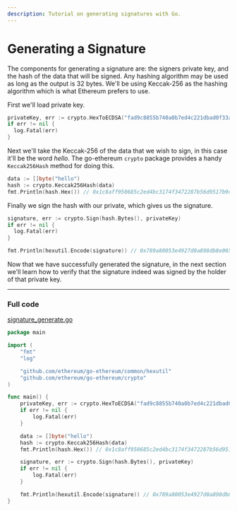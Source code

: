 ```yaml
---
description: Tutorial on generating signatures with Go.
---
```


# Generating a Signature

The components for generating a signature are: the signers private key, and the hash of the data that will be signed. Any hashing algorithm may be used as long as the output is 32 bytes. We'll be using Keccak-256 as the hashing algorithm which is what Ethereum prefers to use.

First we'll load private key.

```go
privateKey, err := crypto.HexToECDSA("fad9c8855b740a0b7ed4c221dbad0f33a83a49cad6b3fe8d5817ac83d38b6a19")
if err != nil {
  log.Fatal(err)
}
```

Next we'll take the Keccak-256 of the data that we wish to sign, in this case it'll be the word *hello*. The go-ethereum `crypto` package provides a handy `Keccak256Hash` method for doing this.

```go
data := []byte("hello")
hash := crypto.Keccak256Hash(data)
fmt.Println(hash.Hex()) // 0x1c8aff950685c2ed4bc3174f3472287b56d9517b9c948127319a09a7a36deac8
```

Finally we sign the hash with our private, which gives us the signature.

```go
signature, err := crypto.Sign(hash.Bytes(), privateKey)
if err != nil {
  log.Fatal(err)
}

fmt.Println(hexutil.Encode(signature)) // 0x789a80053e4927d0a898db8e065e948f5cf086e32f9ccaa54c1908e22ac430c62621578113ddbb62d509bf6049b8fb544ab06d36f916685a2eb8e57ffadde02301
```

Now that we have successfully generated the signature, in the next section we'll learn how to verify that the signature indeed was signed by the holder of that private key.

---

### Full code

[signature_generate.go](https://github.com/mhxw/eth-dev-with-go/blob/main/code/signature_generate.go)

```go
package main

import (
	"fmt"
	"log"

	"github.com/ethereum/go-ethereum/common/hexutil"
	"github.com/ethereum/go-ethereum/crypto"
)

func main() {
	privateKey, err := crypto.HexToECDSA("fad9c8855b740a0b7ed4c221dbad0f33a83a49cad6b3fe8d5817ac83d38b6a19")
	if err != nil {
		log.Fatal(err)
	}

	data := []byte("hello")
	hash := crypto.Keccak256Hash(data)
	fmt.Println(hash.Hex()) // 0x1c8aff950685c2ed4bc3174f3472287b56d9517b9c948127319a09a7a36deac8

	signature, err := crypto.Sign(hash.Bytes(), privateKey)
	if err != nil {
		log.Fatal(err)
	}

	fmt.Println(hexutil.Encode(signature)) // 0x789a80053e4927d0a898db8e065e948f5cf086e32f9ccaa54c1908e22ac430c62621578113ddbb62d509bf6049b8fb544ab06d36f916685a2eb8e57ffadde02301
}
```
